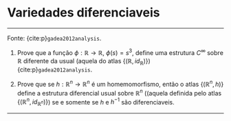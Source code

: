 # Variedades diferenciaveis

---
Fonte: {cite:p}`gadea2012analysis`.

1. Prove que a função $\phi : \mathbb{R} \rightarrow \mathbb{R}$, $\phi(s) = s^{3}$, define uma estrutura $C^{\infty}$ sobre $\mathbb{R}$ diferente da usual (aquela do atlas $\lbrace (\mathbb{R}, id_{\mathbb{R}}) \rbrace$) {cite:p}`gadea2012analysis`.

1. Prove que se $h: \mathbb{R}^{n} \rightarrow \mathbb{R}^{n}$ é um homemomorfismo, então o atlas $\lbrace (\mathbb{R}^{n}, h) \rbrace$ define a estrutura diferencial usual sobre $\mathbb{R}^{n}$ ((aquela definida pelo atlas $\lbrace (\mathbb{R}^{n}, id_{\mathbb{R}^{n}}) \rbrace$) se e somente se $h$ e $h^{-1}$ são diferenciaveis.

---